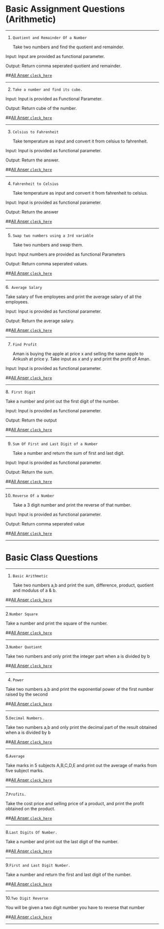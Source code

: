 # Basic Assignment Questions (Arithmetic)

---

1. `Quotient and Remainder Of a Number`

   Take two numbers and find the quotient and remainder.

Input:
Input are provided as functional parameter.

Output:
Return comma seperated quotient and remainder.

##[All Anser `cleck_here`](https://github.com/Madanparta/JS-Practising-Basic-Questions-Arithmetic-/commit/2af5d466093f4df85cfc471f3534096226c0225e)

---

2. `Take a number and find its cube.`

Input: Input is provided as Functional Parameter.

Output: Return cube of the number.

##[All Anser `cleck_here`](https://github.com/Madanparta/JS-Practising-Basic-Questions-Arithmetic-/commit/2af5d466093f4df85cfc471f3534096226c0225e)

---

3. `Celsius to Fahrenheit`

   Take temperature as input and convert it from celsius to fahrenheit.

Input: Input is provided as functional parameter.

Output: Return the answer.

##[All Anser `cleck_here`](https://github.com/Madanparta/JS-Practising-Basic-Questions-Arithmetic-/commit/2af5d466093f4df85cfc471f3534096226c0225e)

---

4. `Fahrenheit to Celsius`

   Take temperature as input and convert it from fahrenheit to celsius.

Input: Input is provided as functional parameter.

Output: Return the answer

##[All Anser `cleck_here`](https://github.com/Madanparta/JS-Practising-Basic-Questions-Arithmetic-/commit/2af5d466093f4df85cfc471f3534096226c0225e)

---

5. `Swap two numbers using a 3rd variable`

   Take two numbers and swap them.

Input:
Input numbers are provided as functional Parameters

Output:
Return comma seperated values.

##[All Anser `cleck_here`](https://github.com/Madanparta/JS-Practising-Basic-Questions-Arithmetic-/commit/2af5d466093f4df85cfc471f3534096226c0225e)

---

6.` Average Salary`

Take salary of five employees and print the average salary of all the employees.

Input: Input is provided as functional parameter.

Output: Return the average salary.

##[All Anser `cleck_here`](https://github.com/Madanparta/JS-Practising-Basic-Questions-Arithmetic-/commit/2af5d466093f4df85cfc471f3534096226c0225e)

---

7. `Find Profit`

   Aman is buying the apple at price x and selling the same apple to Ankush at price y. Take input as x and y and print the profit of Aman.

Input:
Input is provided as functional parameter.

##[All Anser `cleck_here`](https://github.com/Madanparta/JS-Practising-Basic-Questions-Arithmetic-/commit/2af5d466093f4df85cfc471f3534096226c0225e)

---

8.` First Digit`

Take a number and print out the first digit of the number.

Input: Input is provided as functional parameter.

Output: Return the output

##[All Anser `cleck_here`](https://github.com/Madanparta/JS-Practising-Basic-Questions-Arithmetic-/commit/2af5d466093f4df85cfc471f3534096226c0225e)

---

9. `Sum Of First and Last Digit of a Number`

   Take a number and return the sum of first and last digit.

Input: Input is provided as functional parameter.

Output: Return the sum.

##[All Anser `cleck_here`](https://github.com/Madanparta/JS-Practising-Basic-Questions-Arithmetic-/commit/2af5d466093f4df85cfc471f3534096226c0225e)

---

10. `Reverse Of a Number`

    Take a 3 digit number and print the reverse of that number.

Input: Input is provided as functional parameter.

Output: Return comma seperated value

##[All Anser `cleck_here`](https://github.com/Madanparta/JS-Practising-Basic-Questions-Arithmetic-/commit/2af5d466093f4df85cfc471f3534096226c0225e)

---

# Basic Class Questions

---

1. `Basic Arithmetic`

   Take two numbers a,b and print the sum, difference, product, quotient and modulus of a & b.

##[All Anser `cleck_here`](https://github.com/Madanparta/JS-Practising-Basic-Questions-Arithmetic-/commit/2af5d466093f4df85cfc471f3534096226c0225e)

---

2.`Number Square`

Take a number and print the square of the number.

##[All Anser `cleck_here`](https://github.com/Madanparta/JS-Practising-Basic-Questions-Arithmetic-/commit/2af5d466093f4df85cfc471f3534096226c0225e)

---

3.`Number Quotient`

Take two numbers and only print the integer part when a is divided by b

##[All Anser `cleck_here`](https://github.com/Madanparta/JS-Practising-Basic-Questions-Arithmetic-/commit/2af5d466093f4df85cfc471f3534096226c0225e)

---

4. `Power`

Take two numbers a,b and print the exponential power of the first number raised by the second

##[All Anser `cleck_here`](https://github.com/Madanparta/JS-Practising-Basic-Questions-Arithmetic-/commit/2af5d466093f4df85cfc471f3534096226c0225e)

---

5.`Decimal Numbers.`

Take two numbers a,b and only print the decimal part of the result obtained when a is divided by b

##[All Anser `cleck_here`](https://github.com/Madanparta/JS-Practising-Basic-Questions-Arithmetic-/commit/2af5d466093f4df85cfc471f3534096226c0225e)

---

6.`Average`

Take marks in 5 subjects A,B,C,D,E and print out the average of marks from five subject marks.

##[All Anser `cleck_here`](https://github.com/Madanparta/JS-Practising-Basic-Questions-Arithmetic-/commit/2af5d466093f4df85cfc471f3534096226c0225e)

---

7.`Profits.`

Take the cost price and selling price of a product, and print the profit obtained on the product.

##[All Anser `cleck_here`](https://github.com/Madanparta/JS-Practising-Basic-Questions-Arithmetic-/commit/2af5d466093f4df85cfc471f3534096226c0225e)

---

8.`Last Digits Of Number.`

Take a number and print out the last digit of the number.

##[All Anser `cleck_here`](https://github.com/Madanparta/JS-Practising-Basic-Questions-Arithmetic-/commit/2af5d466093f4df85cfc471f3534096226c0225e)

---

9.`First and Last Digit Number.`

Take a number and return the first and last digit of the number.

##[All Anser `cleck_here`](https://github.com/Madanparta/JS-Practising-Basic-Questions-Arithmetic-/commit/2af5d466093f4df85cfc471f3534096226c0225e)

---

10.`Two Digit Reverse`

You will be given a two digit number you have to reverse that number

##[All Anser `cleck_here`](https://github.com/Madanparta/JS-Practising-Basic-Questions-Arithmetic-/commit/2af5d466093f4df85cfc471f3534096226c0225e)

---
